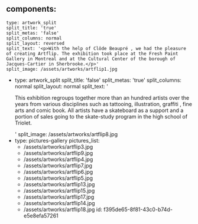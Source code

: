 components:
  -
    type: artwork_split
    split_title: 'true'
    split_metas: 'false'
    split_columns: normal
    split_layout: reversed
    split_text: '<p>With the help of Clôde Beaupré , we had the pleasure of creating Artflip. The exhibition took place at the Fresh Paint Gallery in Montreal and at the Cultural Center of the borough of Jacques-Cartier in Sherbrooke.</p>'
    split_image: /assets/artworks/artflip1.jpg
  -
    type: artwork_split
    split_title: 'false'
    split_metas: 'true'
    split_columns: normal
    split_layout: normal
    split_text: '<p>This exhibition regroups together more than an hundred&nbsp;artists over the years from various disciplines such as tattooing, illustration, graffiti , fine arts and comic book. All artists have a skateboard as a support and a portion of sales going&nbsp;to the skate-study program in the high school of Triolet.</p>'
    split_image: /assets/artworks/artflip8.jpg
  -
    type: pictures-gallery
    pictures_list:
      - /assets/artworks/artflip3.jpg
      - /assets/artworks/artflip9.jpg
      - /assets/artworks/artflip4.jpg
      - /assets/artworks/artflip7.jpg
      - /assets/artworks/artflip6.jpg
      - /assets/artworks/artflip5.jpg
      - /assets/artworks/artflip13.jpg
      - /assets/artworks/artflip15.jpg
      - /assets/artworks/artflip17.jpg
      - /assets/artworks/artflip14.jpg
      - /assets/artworks/artflip18.jpg
id: f395de65-8f81-43c0-b74d-e5e8efa57261
